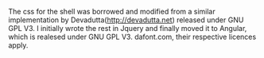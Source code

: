 The css for the shell was borrowed and modified from a similar
implementation by Devadutta(http://devadutta.net) released under GNU
GPL V3.
I initially wrote the rest in Jquery and finally moved it to Angular,
which is realesed under GNU GPL V3.
dafont.com, their respective licences apply.
